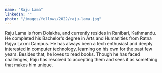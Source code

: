 ```yaml
---
name: "Raju Lama"
linkedIn: ""
photo: "/images/fellows/2022/raju-lama.jpg"
---
```


Raju Lama is from Dolakha, and currently resides in Ranibari, Kathmandu. He completed his Bachelor's degree in Arts and Humanities from Ratna Rajya Laxmi Campus. He has always been a tech enthusiast and deeply interested in computer technology, learning on his own for the past few years. Besides that, he loves to read books. Though he has faced challenges, Raju has resolved to accepting them and sees it as something that makes him unique.
